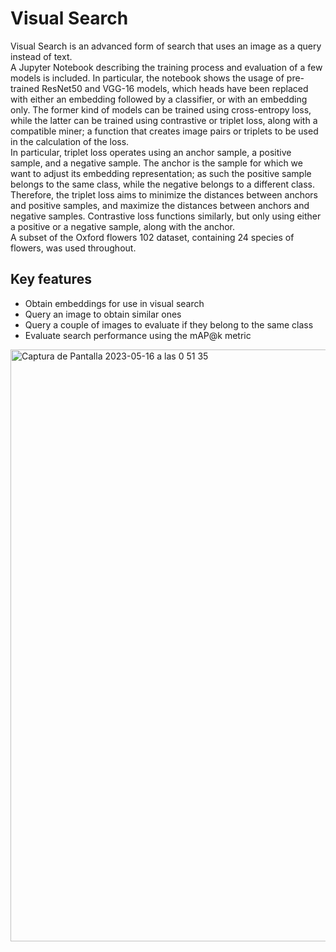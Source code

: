 # Visual Search

Visual Search is an advanced form of search that uses an image as a query instead of text.  
A Jupyter Notebook describing the training process and evaluation of a few models is included. In particular, the notebook shows the usage of pre-trained ResNet50 and VGG-16 models, which heads have been replaced with either an embedding followed by a classifier, or with an embedding only. The former kind of models can be trained using cross-entropy loss, while the latter can be trained using contrastive or triplet loss, along with a compatible miner; a function that creates image pairs or triplets to be used in the calculation of the loss.  
In particular, triplet loss operates using an anchor sample, a positive sample, and a negative sample. The anchor is the sample for which we want to adjust its embedding representation; as such the positive sample belongs to the same class, while the negative belongs to a different class. Therefore, the triplet loss aims to minimize the distances between anchors and positive samples, and maximize the distances between anchors and negative samples. 
Contrastive loss functions similarly, but only using either a positive or a negative sample, along with the anchor.  
A subset of the Oxford flowers 102 dataset, containing 24 species of flowers, was used throughout.

## Key features
* Obtain embeddings for use in visual search
* Query an image to obtain similar ones
* Query a couple of images to evaluate if they belong to the same class
* Evaluate search performance using the mAP@k metric


<img width="947" alt="Captura de Pantalla 2023-05-16 a las 0 51 35" src="https://github.com/RGonzLin/CV-Visual-Search/assets/65770155/1d5bc04b-0dc2-4432-8165-03e105031774">
